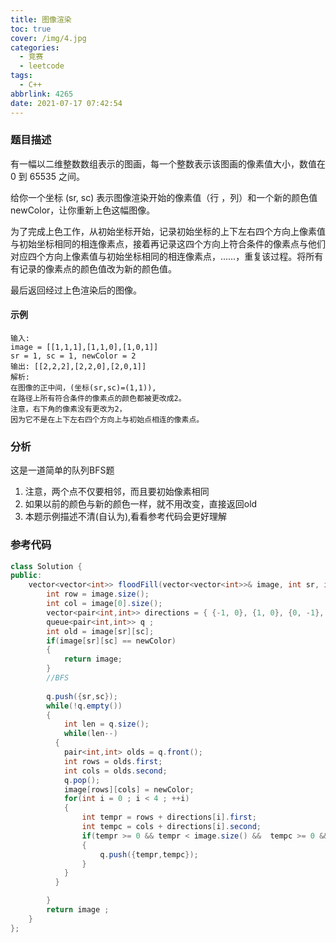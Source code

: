 ```yaml
---
title: 图像渲染
toc: true
cover: /img/4.jpg
categories:
  - 竞赛
  - leetcode
tags:
  - C++
abbrlink: 4265
date: 2021-07-17 07:42:54
---
```


### 题目描述

有一幅以二维整数数组表示的图画，每一个整数表示该图画的像素值大小，数值在 0 到 65535 之间。<!-- more -->

给你一个坐标 (sr, sc) 表示图像渲染开始的像素值（行 ，列）和一个新的颜色值 newColor，让你重新上色这幅图像。

为了完成上色工作，从初始坐标开始，记录初始坐标的上下左右四个方向上像素值与初始坐标相同的相连像素点，接着再记录这四个方向上符合条件的像素点与他们对应四个方向上像素值与初始坐标相同的相连像素点，……，重复该过程。将所有有记录的像素点的颜色值改为新的颜色值。

最后返回经过上色渲染后的图像。

#### 示例

```
输入: 
image = [[1,1,1],[1,1,0],[1,0,1]]
sr = 1, sc = 1, newColor = 2
输出: [[2,2,2],[2,2,0],[2,0,1]]
解析: 
在图像的正中间，(坐标(sr,sc)=(1,1)),
在路径上所有符合条件的像素点的颜色都被更改成2。
注意，右下角的像素没有更改为2，
因为它不是在上下左右四个方向上与初始点相连的像素点。
```

### 分析

这是一道简单的队列BFS题

1. 注意，两个点不仅要相邻，而且要初始像素相同
2. 如果以前的颜色与新的颜色一样，就不用改变，直接返回old
3. 本题示例描述不清(自认为),看看参考代码会更好理解

### 参考代码

```java
class Solution {
public:
    vector<vector<int>> floodFill(vector<vector<int>>& image, int sr, int sc, int newColor) {
        int row = image.size();
        int col = image[0].size();
        vector<pair<int,int>> directions = { {-1, 0}, {1, 0}, {0, -1}, {0, 1} };
        queue<pair<int,int>> q ;
        int old = image[sr][sc];
        if(image[sr][sc] == newColor)
        {
        	return image;
        }
        //BFS
        
        q.push({sr,sc});
        while(!q.empty())
        {
        	int len = q.size();
        	while(len--)
          {
          	pair<int,int> olds = q.front();
        	int rows = olds.first;
        	int cols = olds.second;
        	q.pop();
        	image[rows][cols] = newColor;
        	for(int i = 0 ; i < 4 ; ++i)
        	{
        		int tempr = rows + directions[i].first;
        		int tempc = cols + directions[i].second;
        		if(tempr >= 0 && tempr < image.size() &&  tempc >= 0 && tempc < image[0].size() && image[tempr][tempc] != newColor && image[tempr][tempc] == old)
        		{
        			q.push({tempr,tempc});
        		}
        	}
          }

        }
        return image ;
    }
};
```

